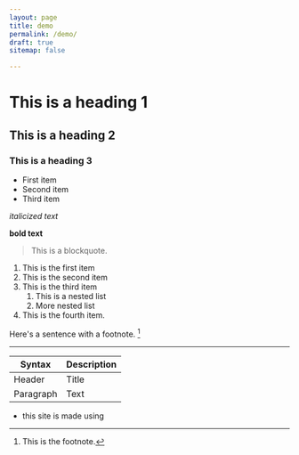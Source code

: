 ```yaml
---
layout: page
title: demo
permalink: /demo/
draft: true
sitemap: false

---
```



# This is a heading 1

## This is a heading 2

### This is a heading 3

- First item
- Second item
- Third item

*italicized text*

**bold text**

> This is a blockquote.

1. This is the first item
2. This is the second item
3. This is the third item
    1. This is a nested list
    2. More nested list
4. This is the fourth item.

Here's a sentence with a footnote. [^1]

[^1]: This is the footnote.

---


| Syntax | Description |
| ----------- | ----------- |
| Header | Title |
| Paragraph | Text |


- this site is made using